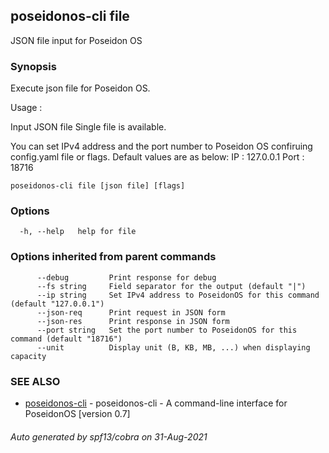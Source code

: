 ## poseidonos-cli file

JSON file input for Poseidon OS

### Synopsis

Execute json file for Poseidon OS.

Usage : 

Input JSON file
Single file is available.

You can set IPv4 address and the port number to Poseidon OS confiruing config.yaml file or flags.
Default values are as below:
	IP   : 127.0.0.1
	Port : 18716


	  

```
poseidonos-cli file [json file] [flags]
```

### Options

```
  -h, --help   help for file
```

### Options inherited from parent commands

```
      --debug         Print response for debug
      --fs string     Field separator for the output (default "|")
      --ip string     Set IPv4 address to PoseidonOS for this command (default "127.0.0.1")
      --json-req      Print request in JSON form
      --json-res      Print response in JSON form
      --port string   Set the port number to PoseidonOS for this command (default "18716")
      --unit          Display unit (B, KB, MB, ...) when displaying capacity
```

### SEE ALSO

* [poseidonos-cli](poseidonos-cli.md)	 - poseidonos-cli - A command-line interface for PoseidonOS [version 0.7]

###### Auto generated by spf13/cobra on 31-Aug-2021
